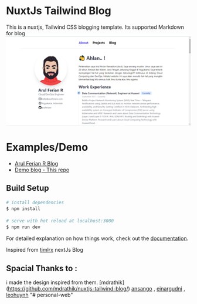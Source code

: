 # NuxtJs Tailwind Blog

This is a nuxtjs, Tailwind CSS blogging template. Its supported Markdown for blog
![Drag Racing](thumbnail.png)

# Examples/Demo

- [Arul Ferian R Blog](https://arulferianr.com)
- [Demo blog - This repo](https://nuxt-tailwind-blog.netlify.app)

## Build Setup

```bash
# install dependencies
$ npm install

# serve with hot reload at localhost:3000
$ npm run dev

```

For detailed explanation on how things work, check out the [documentation](https://nuxtjs.org).

Inspired from [timlrx](https://github.com/timlrx/tailwind-nextjs-starter-blog) nextJs Blog
## Spacial Thanks to :

i made the design inspired from them.
[mdrathik] (https://github.com/mdrathik/nuxtjs-tailwind-blog/)
[ansango](https://github.com/ansango/resume) , [einargudni](https://www.einargudni.com/projects) , [leohuynh](https://www.leohuynh.dev)
"# personal-web" 
